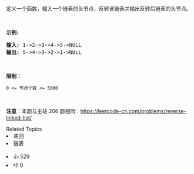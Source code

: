 <p>定义一个函数，输入一个链表的头节点，反转该链表并输出反转后链表的头节点。</p>

<p>&nbsp;</p>

<p><strong>示例:</strong></p>

<pre><strong>输入:</strong> 1-&gt;2-&gt;3-&gt;4-&gt;5-&gt;NULL
<strong>输出:</strong> 5-&gt;4-&gt;3-&gt;2-&gt;1-&gt;NULL</pre>

<p>&nbsp;</p>

<p><strong>限制：</strong></p>

<p><code>0 &lt;= 节点个数 &lt;= 5000</code></p>

<p>&nbsp;</p>

<p><strong>注意</strong>：本题与主站 206 题相同：<a href="https://leetcode-cn.com/problems/reverse-linked-list/">https://leetcode-cn.com/problems/reverse-linked-list/</a></p>

<div><div>Related Topics</div><div><li>递归</li><li>链表</li></div></div><br><div><li>👍 529</li><li>👎 0</li></div>